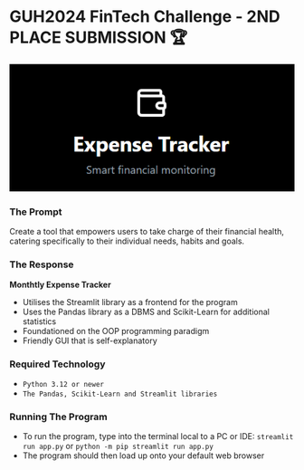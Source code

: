 # GUH2024 FinTech Challenge - 2ND PLACE SUBMISSION 🏆
<div align=center><img src=expensetracker.png></div>

### The Prompt
Create a tool that empowers users to take charge of their financial health, catering specifically
to their individual needs, habits and goals.

### The Response
**Monthtly Expense Tracker**
- Utilises the Streamlit library as a frontend for the program
- Uses the Pandas library as a DBMS and Scikit-Learn for additional statistics
- Foundationed on the OOP programming paradigm
- Friendly GUI that is self-explanatory

### Required Technology
- `Python 3.12 or newer`
- `The Pandas, Scikit-Learn and Streamlit libraries`

### Running The Program
- To run the program, type into the terminal local to a PC or IDE: `streamlit run app.py` or `python -m pip streamlit run app.py`
- The program should then load up onto your default web browser
